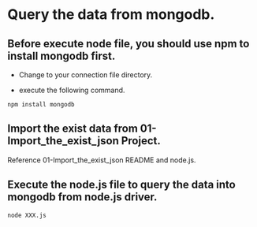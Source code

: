 # Query the data from mongodb.

## Before execute node file, you should use npm to install mongodb first.

- Change to your connection file directory.

- execute the following command.

`npm install mongodb`

## Import the exist data from 01-Import_the_exist_json Project.

Reference 01-Import_the_exist_json README and node.js.

## Execute the node.js file to query the data into mongodb from node.js driver.
 
`node XXX.js`
